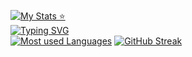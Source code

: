 [![My Stats ⭐](https://github-readme-stats.vercel.app/api?username=FujiwaraChoki&show_icons=true&theme=tokyonight)](https://github.com/anuraghazra/github-readme-stats)
<br />
[![Typing SVG](https://readme-typing-svg.herokuapp.com?font=Fira+Code&pause=1000&color=4532F7&width=435&lines=Python%2C+JS%2C+C%2B%2B+and+PHP)](https://git.io/typing-svg)
<br />
[![Most used Languages](https://github-readme-stats.vercel.app/api/top-langs/?username=FujiwaraChoki&theme=tokyonight)](https://github.com/anuraghazra/github-readme-stats)
[![GitHub Streak](https://github-readme-streak-stats.herokuapp.com/?user=FujiwaraChoki)](https://git.io/streak-stats)

